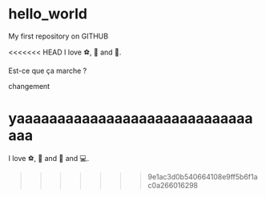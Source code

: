 # hello_world
My first repository on GITHUB 

<<<<<<< HEAD
I love :soccer:, :pizza: and :musical_note:.

Est-ce que ça marche ? 


changement 

yaaaaaaaaaaaaaaaaaaaaaaaaaaaaaaaa
=======
I love :soccer:, :pizza: and :musical_note: and 💻.
>>>>>>> 9e1ac3d0b540664108e9ff5b6f1ac0a266016298
 
